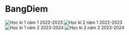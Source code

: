 # BangDiem
![Học kì 1 năm 1 2022-2023](https://github.com/TanNamZuong/BangDiem/assets/165756920/2f5fb9a5-1a62-49f3-b0b6-648fccfdeafe)
![Học kì 2 năm 1 2022-2023](https://github.com/TanNamZuong/BangDiem/assets/165756920/15198956-61fe-4387-82e2-8757a14a12b0)
![Học kì 1 năm 2 2023-2024](https://github.com/TanNamZuong/BangDiem/assets/165756920/3cf4cfe8-5dd5-4ec8-a3b7-4ea2f9ed6a7c)
![Học kì 2 năm 2 2023-2024](https://github.com/TanNamZuong/BangDiem/assets/165756920/370d38d2-a87c-4fb2-8db7-d38a42fe5a26)
